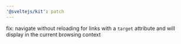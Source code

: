 ```yaml
---
'@sveltejs/kit': patch
---
```


fix: navigate without reloading for links with a `target` attribute and will display in the current browsing context
